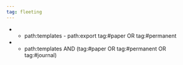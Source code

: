 ```yaml
---
tag: fleeting
---
```

- - path:templates - path:export tag:#paper OR tag:#permanent
- - path:templates AND (tag:#paper OR tag:#permanent OR tag:#journal)